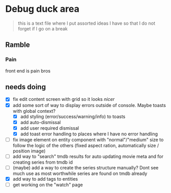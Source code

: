 # Debug duck area

> this is a text file where I put assorted ideas I have so that I do not forget if I go on a break

## Ramble

### Pain

front end is pain bros

## needs doing

- [X] fix edit content screen with grid so it looks _nicer_
- [X] add some sort of way to display errors outside of console. Maybe toasts with global context?
  - [X] add styling (error/success/warning/info) to toasts
  - [X] add auto-dismissal
  - [X] add user required dismissal
  - [X] add toast error handling to places where I have no error handling
- [ ] fix image element on entity component with "normal"/"medium" size to follow the logic of the others (fixed aspect ration, automatically size / position image)
- [ ] add way to "search" tmdb results for auto updating movie meta and for creating series from tmdb id
- [ ] (maybe) add a way to create the series structure manually? Dont see much use as most worthwhile series are found on tmdb already
- [X] add way to add tags to entities
- [ ] get working on the "watch" page
